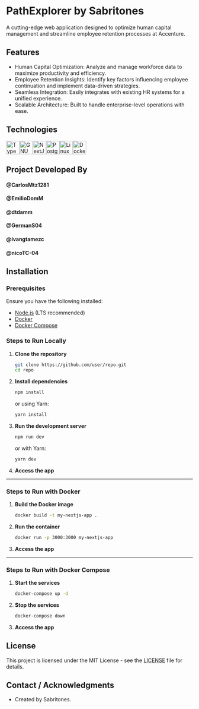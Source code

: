 # PathExplorer by Sabritones</br>

A cutting-edge web application designed to optimize human capital management and streamline employee retention processes at Accenture.

## Features
- Human Capital Optimization: Analyze and manage workforce data to maximize productivity and efficiency.
- Employee Retention Insights: Identify key factors influencing employee continuation and implement data-driven strategies.
- Seamless Integration: Easily integrates with existing HR systems for a unified experience.
- Scalable Architecture: Built to handle enterprise-level operations with ease.

## Technologies
<a href="https://www.typescriptlang.org/" target="_blank" rel="noreferrer"><img src="https://raw.githubusercontent.com/danielcranney/readme-generator/main/public/icons/skills/typescript-colored.svg" width="36" height="36" alt="TypeScript" /></a><a href="https://www.gnu.org/software/bash/" target="_blank" rel="noreferrer"><img src="https://raw.githubusercontent.com/danielcranney/readme-generator/main/public/icons/skills/gnubash.svg" width="36" height="36" alt="GNU Bash" /></a><a href="https://nextjs.org/docs" target="_blank" rel="noreferrer"><img src="https://raw.githubusercontent.com/danielcranney/readme-generator/main/public/icons/skills/nextjs-colored.svg" width="36" height="36" alt="NextJs" /></a><a href="https://www.postgresql.org/" target="_blank" rel="noreferrer"><img src="https://raw.githubusercontent.com/danielcranney/readme-generator/main/public/icons/skills/postgresql-colored.svg" width="36" height="36" alt="PostgreSQL" /></a><a href="https://www.linux.org" target="_blank" rel="noreferrer"><img src="https://raw.githubusercontent.com/danielcranney/readme-generator/main/public/icons/skills/linux-colored.svg" width="36" height="36" alt="Linux" /></a><a href="https://www.docker.com/" target="_blank" rel="noreferrer"><img src="https://raw.githubusercontent.com/danielcranney/readme-generator/main/public/icons/skills/docker-colored.svg" width="36" height="36" alt="Docker" /></a>

## Project Developed By</br>

#### @CarlosMtz1281</br>
#### @EmilioDomM</br>
#### @dtdamm</br>
#### @GermanS04</br>
#### @ivangtamezc</br>
#### @nicoTC-04</br>

## Installation

### Prerequisites
Ensure you have the following installed:
- [Node.js](https://nodejs.org/) (LTS recommended)
- [Docker](https://www.docker.com/)
- [Docker Compose](https://docs.docker.com/compose/)

### Steps to Run Locally

1. **Clone the repository**  
   ```sh
   git clone https://github.com/user/repo.git
   cd repo
   ```

2. **Install dependencies**  
   ```sh
   npm install
   ```
   or using Yarn:
   ```sh
   yarn install
   ```

3. **Run the development server**  
   ```sh
   npm run dev
   ```
   or with Yarn:
   ```sh
   yarn dev
   ```

4. **Access the app** 

---

### Steps to Run with Docker

1. **Build the Docker image**  
   ```sh
   docker build -t my-nextjs-app .
   ```

2. **Run the container**  
   ```sh
   docker run -p 3000:3000 my-nextjs-app
   ```

3. **Access the app** 

---

### Steps to Run with Docker Compose

1. **Start the services**  
   ```sh
   docker-compose up -d
   ```

2. **Stop the services**  
   ```sh
   docker-compose down
   ```
3. **Access the app** 

## License
This project is licensed under the MIT License - see the [LICENSE](LICENSE) file for details.

## Contact / Acknowledgments
- Created by Sabritones.
